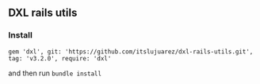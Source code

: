 ## DXL rails utils

### Install
```
gem 'dxl', git: 'https://github.com/itslujuarez/dxl-rails-utils.git', tag: 'v3.2.0', require: 'dxl'
```

and then run `bundle install`
